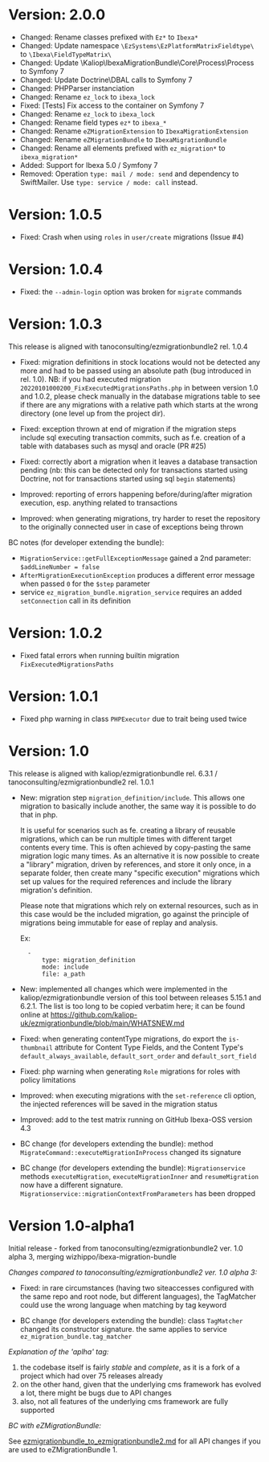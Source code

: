Version: 2.0.0
==============

* Changed: Rename classes prefixed with `Ez*` to `Ibexa*`
* Changed: Update namespace `\EzSystems\EzPlatformMatrixFieldtype\` to `\Ibexa\FieldTypeMatrix\`
* Changed: Update \Kaliop\IbexaMigrationBundle\Core\Process\Process to Symfony 7
* Changed: Update Doctrine\DBAL calls to Symfony 7
* Changed: PHPParser instanciation
* Changed: Rename `ez_lock` to `ibexa_lock`
* Fixed: [Tests] Fix access to the container on Symfony 7
* Changed: Rename `ez_lock` to `ibexa_lock`
* Changed: Rename field types `ez*` to `ibexa_*`
* Changed: Rename `eZMigrationExtension` to `IbexaMigrationExtension`
* Changed: Rename `eZMigrationBundle` to `IbexaMigrationBundle`
* Changed: Rename all elements prefixed with `ez_migration*` to `ibexa_migration*`
* Added: Support for Ibexa 5.0 / Symfony 7
* Removed: Operation `type: mail / mode: send` and dependency to SwiftMailer. Use `type: service / mode: call` instead.


Version: 1.0.5
==============

* Fixed: Crash when using `roles` in `user/create` migrations (Issue #4)


Version: 1.0.4
==============

* Fixed: the `--admin-login` option was broken for `migrate` commands


Version: 1.0.3
==============

This release is aligned with tanoconsulting/ezmigrationbundle2 rel. 1.0.4

* Fixed: migration definitions in stock locations would not be detected any more and had to be passed using an absolute
  path (bug introduced in rel. 1.0).
  NB: if you had executed migration `20220101000200_FixExecutedMigrationsPaths.php` in between version 1.0 and
  1.0.2, please check manually in the database migrations table to see if there are any migrations with a relative
  path which starts at the wrong directory (one level up from the project dir).

* Fixed: exception thrown at end of migration if the migration steps include sql executing transaction commits, such as
  f.e. creation of a table with databases such as mysql and oracle (PR #25)

* Fixed: correctly abort a migration when it leaves a database transaction pending (nb: this can be detected
  only for transactions started using Doctrine, not for transactions started using sql `begin` statements)

* Improved: reporting of errors happening before/during/after migration execution, esp. anything related to transactions

* Improved: when generating migrations, try harder to reset the repository to the originally connected user in case of
  exceptions being thrown

BC notes (for developer extending the bundle):

* `MigrationService::getFullExceptionMessage` gained a 2nd parameter: `$addLineNumber = false`
* `AfterMigrationExecutionException` produces a different error message when passed `0` for the `$step` parameter
* service `ez_migration_bundle.migration_service` requires an added `setConnection` call in its definition


Version: 1.0.2
==============

* Fixed fatal errors when running builtin migration `FixExecutedMigrationsPaths`


Version: 1.0.1
==============

* Fixed php warning in class `PHPExecutor` due to trait being used twice


Version: 1.0
============

This release is aligned with kaliop/ezmigrationbundle rel. 6.3.1 / tanoconsulting/ezmigrationbundle2 rel. 1.0.1

* New: migration step `migration_definition/include`. This allows one migration to basically include another, the same
  way it is possible to do that in php.

  It is useful for scenarios such as fe. creating a library of reusable migrations, which can be run multiple times with
  different target contents every time. This is often achieved by copy-pasting the same migration logic many times.
  As an alternative it is now possible to create a "library" migration, driven by references, and store it only once,
  in a separate folder, then create many "specific execution" migrations which set up values for the required references
  and include the library migration's definition.

  Please note that migrations which rely on external resources, such as in this case would be the included migration, go
  against the principle of migrations being immutable for ease of replay and analysis.

  Ex:

        -
            type: migration_definition
            mode: include
            file: a_path

* New: implemented all changes which were implemented in the kaliop/ezmigrationbundle version of this tool between
  releases 5.15.1 and 6.2.1. The list is too long to be copied verbatim here; it can be found online at
  https://github.com/kaliop-uk/ezmigrationbundle/blob/main/WHATSNEW.md

* Fixed: when generating contentType migrations, do export the `is-thumbnail` attribute for Content Type Fields, and
  the Content Type's `default_always_available`, `default_sort_order` and `default_sort_field`

* Fixed: php warning when generating `Role` migrations for roles with policy limitations

* Improved: when executing migrations with the `set-reference` cli option, the injected references will be saved in the
  migration status

* Improved: add to the test matrix running on GitHub Ibexa-OSS version 4.3

* BC change (for developers extending the bundle): method `MigrateCommand::executeMigrationInProcess` changed its signature

* BC change (for developers extending the bundle): `Migrationservice` methods `executeMigration`, `executeMigrationInner`
  and `resumeMigration` now have a different signature. `Migrationservice::migrationContextFromParameters` has been dropped


Version 1.0-alpha1
==================

Initial release - forked from tanoconsulting/ezmigrationbundle2 ver. 1.0 alpha 3, merging wizhippo/ibexa-migration-bundle

*Changes compared to tanoconsulting/ezmigrationbundle2 ver. 1.0 alpha 3:*

* Fixed: in rare circumstances (having two siteaccesses configured with the same repo and root node, but different languages),
  the TagMatcher could use the wrong language when matching by tag keyword

* BC change (for developers extending the bundle): class `TagMatcher` changed its constructor signature. the same applies
  to service `ez_migration_bundle.tag_matcher`

*Explanation of the 'aplha' tag:*

1. the codebase itself is fairly _stable_ and _complete_, as it is a fork of a project which had over 75 releases already
2. on the other hand, given that the underlying cms framework has evolved a lot, there might be bugs due to API changes
3. also, not all features of the underlying cms framework are fully supported

*BC with eZMigrationBundle:*

See [ezmigrationbundle_to_ezmigrationbundle2.md](Resources/doc/Upgrading/ezmigrationbundle_to_ezmigrationbundle2.md)
for all API changes if you are used to eZMigrationBundle 1.
